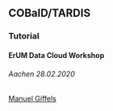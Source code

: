 ## COBalD/TARDIS 
### Tutorial
#### ErUM Data Cloud Workshop
###### Aachen 28.02.2020

[Manuel Giffels](mailto:giffels@gmail.com)
